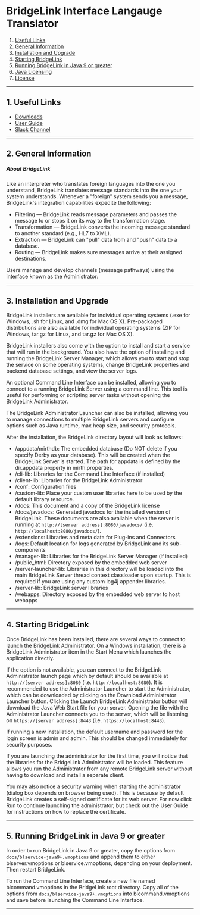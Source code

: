 # BridgeLink Interface Langauge Translator

1. [Useful Links](#useful-links)
2. [General Information](#general-information)
3. [Installation and Upgrade](#installation-and-upgrade)
4. [Starting BridgeLink](#4-starting-bridgelink)
5. [Running BridgeLink in Java 9 or greater](#java9)
6. [Java Licensing](#java-licensing)
7. [License](#license)

------------

<a name="useful-links"></a>
## 1. Useful Links
- [Downloads](https://innovar-oss-mirth-mirror.s3.us-east-2.amazonaws.com/index.html) 
- [User Guide]()
- [Slack Channel](https://bridgelink01.slack.com/)

------------

<a name="general-information"></a>
## 2. General Information
##### About BridgeLink
Like an interpreter who translates foreign languages into the one you understand, BridgeLink translates message standards into the one your system understands. Whenever a &quot;foreign&quot; system sends you a message, BridgeLink&apos;s integration capabilities expedite the following:
- Filtering &mdash; BridgeLink reads message parameters and passes the message to or stops it on its way to the transformation stage.
- Transformation &mdash; BridgeLink converts the incoming message standard to another standard (e.g., HL7 to XML).
- Extraction &mdash; BridgeLink can &quot;pull&quot; data from and &quot;push&quot; data to a database.
- Routing &mdash; BridgeLink makes sure messages arrive at their assigned destinations.

Users manage and develop channels (message pathways) using the interface known as the Administrator:


------------

<a name="installation-and-upgrade"></a>
## 3. Installation and Upgrade
BridgeLink installers are available for individual operating systems (.exe for Windows, .sh for Linux, and .dmg for Mac OS X). Pre-packaged distributions are also available for individual operating systems (ZIP for Windows, tar.gz for Linux, and tar.gz for Mac OS X). 

BridgeLink installers also come with the option to install and start a service that will run in the background. You also have the option of installing and running the BridgeLink Server Manager, which allows you to start and stop the service on some operating systems, change BridgeLink properties and backend database settings, and view the server logs.

An optional Command Line Interface can be installed, allowing you to connect to a running BridgeLink Server using a command line. This tool is useful for performing or scripting server tasks without opening the BridgeLink Administrator.

The BridgeLink Administrator Launcher can also be installed, allowing you to manage connections to multiple BridgeLink servers and configure options such as Java runtime, max heap size, and security protocols.

After the installation, the BridgeLink directory layout will look as follows:

- /appdata/mirthdb: The embedded database (Do NOT delete if you specify Derby as your database). This will be created when the BridgeLink Server is started. The path for appdata is defined by the dir.appdata property in mirth.properties.
- /cli-lib: Libraries for the Command Line Interface (if installed)
- /client-lib: Libraries for the BridgeLink Administrator
- /conf: Configuration files
- /custom-lib: Place your custom user libraries here to be used by the default library resource.
- /docs: This document and a copy of the BridgeLink license
- /docs/javadocs: Generated javadocs for the installed version of BridgeLink. These documents are also available when the server is running at `http://[server address]:8080/javadocs/` (i.e. `http://localhost:8080/javadocs/`).
- /extensions: Libraries and meta data for Plug-ins and Connectors
- /logs: Default location for logs generated by BridgeLink and its sub-components
- /manager-lib: Libraries for the BridgeLink Server Manager (if installed)
- /public_html: Directory exposed by the embedded web server
- /server-launcher-lib: Libraries in this directory will be loaded into the main BridgeLink Server thread context classloader upon startup. This is required if you are using any custom log4j appender libraries.
- /server-lib: BridgeLink server libraries
- /webapps: Directory exposed by the embedded web server to host webapps

------------

<a name="starting-bridgeLink"></a>
## 4. Starting BridgeLink
Once BridgeLink has been installed, there are several ways to connect to launch the BridgeLink Administrator. On a Windows installation, there is a BridgeLink Administrator item in the Start Menu which launches the application directly.

If the option is not available, you can connect to the BridgeLink Administrator launch page which by default should be available at `http://[server address]:8080` (i.e. `http://localhost:8080`). It is recommended to use the Administrator Launcher to start the Administrator, which can be downloaded by clicking on the Download Administrator Launcher button. Clicking the Launch BridgeLink Administrator button will download the Java Web Start file for your server. Opening the file with the Administrator Launcher connects you to the server, which will be listening on `https://[server address]:8443` (i.e. `https://localhost:8443`). 

If running a new installation, the default username and password for the login screen is admin and admin. This should be changed immediately for security purposes.

If you are launching the administrator for the first time, you will notice that the libraries for the BridgeLink Administrator will be loaded. This feature allows you run the Administrator from any remote BridgeLink server without having to download and install a separate client.

You may also notice a security warning when starting the administrator (dialog box depends on browser being used). This is because by default BridgeLink creates a self-signed certificate for its web server. For now click Run to continue launching the administrator, but check out the User Guide for instructions on how to replace the certificate.

------------

<a name="java9"></a>
## 5. Running BridgeLink in Java 9 or greater
In order to run BridgeLink in Java 9 or greater, copy the options from `docs/blservice-java9+.vmoptions` and append them to either blserver.vmoptions or blservice.vmoptions, depending on your deployment. Then restart BridgeLink.

To run the Command Line Interface, create a new file named blcommand.vmoptions in the BridgeLink root directory. Copy all of the options from `docs/blservice-java9+.vmoptions` into blcommand.vmoptions and save before launching the Command Line Interface.

------------

